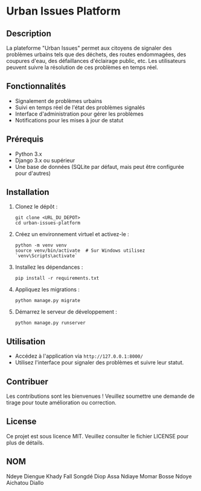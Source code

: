 # Urban Issues Platform

## Description
La plateforme "Urban Issues" permet aux citoyens de signaler des problèmes urbains tels que des déchets, des routes endommagées, des coupures d'eau, des défaillances d'éclairage public, etc. Les utilisateurs peuvent suivre la résolution de ces problèmes en temps réel.

## Fonctionnalités
- Signalement de problèmes urbains
- Suivi en temps réel de l'état des problèmes signalés
- Interface d'administration pour gérer les problèmes
- Notifications pour les mises à jour de statut

## Prérequis
- Python 3.x
- Django 3.x ou supérieur
- Une base de données (SQLite par défaut, mais peut être configurée pour d'autres)

## Installation
1. Clonez le dépôt :
   ```
   git clone <URL_DU_DEPOT>
   cd urban-issues-platform
   ```

2. Créez un environnement virtuel et activez-le :
   ```
   python -m venv venv
   source venv/bin/activate  # Sur Windows utilisez `venv\Scripts\activate`
   ```

3. Installez les dépendances :
   ```
   pip install -r requirements.txt
   ```

4. Appliquez les migrations :
   ```
   python manage.py migrate
   ```

5. Démarrez le serveur de développement :
   ```
   python manage.py runserver
   ```

## Utilisation
- Accédez à l'application via `http://127.0.0.1:8000/`
- Utilisez l'interface pour signaler des problèmes et suivre leur statut.

## Contribuer
Les contributions sont les bienvenues ! Veuillez soumettre une demande de tirage pour toute amélioration ou correction.

## License
Ce projet est sous licence MIT. Veuillez consulter le fichier LICENSE pour plus de détails.

## NOM
Ndeye Diengue Khady Fall Songdé Diop
Assa Ndiaye
Momar Bosse Ndoye
Aichatou Diallo
